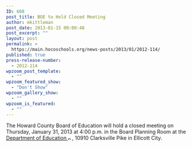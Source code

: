```yaml
---
ID: 608
post_title: BOE to Hold Closed Meeting
author: mkittleman
post_date: 2013-01-15 00:00:48
post_excerpt: ""
layout: post
permalink: >
  https://main.hocoschools.org/news-posts/2013/01/2012-114/
published: true
press-release-number:
  - 2012-114
wpzoom_post_template:
  - ""
wpzoom_featured_show:
  - "Don't Show"
wpzoom_gallery_show:
  - ""
wpzoom_is_featured:
  - ""
---
```

The Howard County Board of Education will hold a closed meeting on Thursday, January 31, 2013 at 4:00 p.m. in the Board Planning Room at the <a href="http://maps.google.com/maps?hl=en&amp;q=10910+Clarksville+Pike,+Ellicott+City,+MD+21042&amp;btnG=Search" target="_blank">Department of Education <img alt="new webpage icon" src="http://www.hcpss.org/images/new_webpage.gif" width="11" height="10" align="bottom" border="0" /></a>, 10910 Clarksville Pike in Ellicott City.
